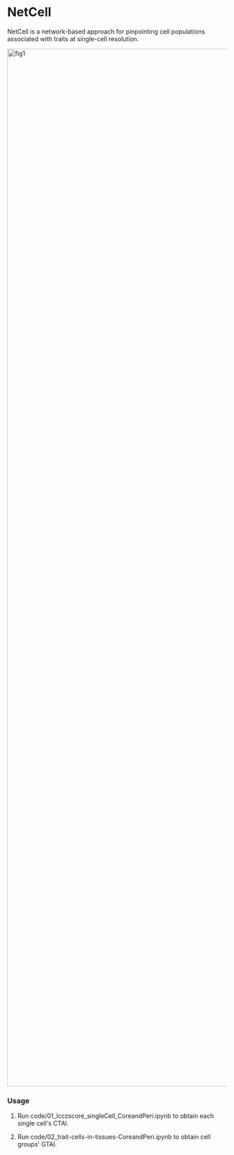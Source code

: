 # NetCell

NetCell is a network-based approach for pinpointing cell populations associated with traits at single-cell resolution.

<img width="3975" height="2379" alt="fig1" src="https://github.com/user-attachments/assets/a7718d0b-05c2-4588-aa87-852a3562a9cd" />

### Usage
1. Run code/01_lcczscore_singleCell_CoreandPeri.ipynb to obtain each single cell's CTAI.

2. Run code/02_trait-cells-in-tissues-CoreandPeri.ipynb to obtain cell groups' GTAI.
